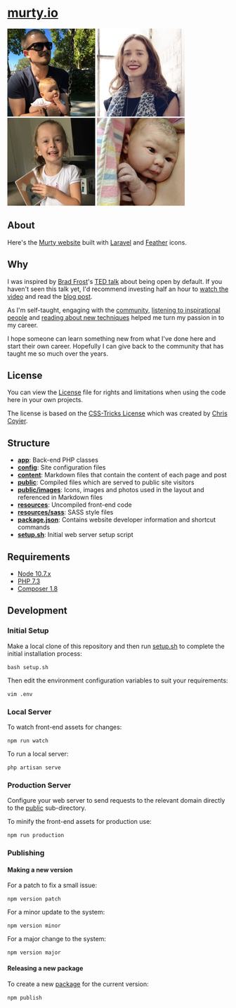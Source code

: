 [murty.io](https://murty.io)
=======

[![Brendan](/public/images/brendan/brendan-murty.jpg)](https://murty.io/brendan) [![Ella](/public/images/ella/ella_condon.jpg)](https://ellacondon.com/) [![Isla](/public/images/isla/isla_murty.jpg)](https://murty.io/isla) [![Freya](/public/images/freya/freya_murty.jpg)](https://murty.io/freya)

## About

Here's the [Murty website](https://murty.io) built with [Laravel](https://laravel.com/) and [Feather](http://feathericons.com) icons.

## Why

I was inspired by [Brad Frost](https://github.com/bradfrost)'s [TED talk](https://twitter.com/brad_frost/status/476515058738925568) about being open by default. If you haven't seen this talk yet, I'd recommend investing half an hour to [watch the video](https://www.youtube.com/watch?v=7rW9vTrN6OU) and read the [blog post](http://bradfrostweb.com/blog/post/creative-exhaust/).

As I'm self-taught, engaging with the [community](https://twitter.com/brendanmurty/lists/development/members), [listening to inspirational people](http://boagworld.com/show) and [reading about new techniques](https://signalvnoise.com/programming) helped me turn my passion in to my career.

I hope someone can learn something new from what I've done here and start their own career. Hopefully I can give back to the community that has taught me so much over the years.

## License

You can view the [License](LICENSE.md) file for rights and limitations when using the code here in your own projects.

The license is based on the [CSS-Tricks License](https://css-tricks.com/license/) which was created by [Chris Coyier](https://github.com/chriscoyier/).

## Structure

- **[app](app/)**: Back-end PHP classes
- **[config](config/)**: Site configuration files
- **[content](content/)**: Markdown files that contain the content of each page and post
- **[public](public/)**: Compiled files which are served to public site visitors
- **[public/images](public/images/)**: Icons, images and photos used in the layout and referenced in Markdown files
- **[resources](resources)**: Uncompiled front-end code
- **[resources/sass](resources/sass)**: SASS style files
- **[package.json](package.json)**: Contains website developer information and shortcut commands
- **[setup.sh](setup.sh)**: Initial web server setup script

## Requirements

- [Node 10.7.x](https://nodejs.org/en/download/package-manager/)
- [PHP 7.3](https://www.php.net/manual/en/install.php)
- [Composer 1.8](https://getcomposer.org/download/)

## Development

### Initial Setup

Make a local clone of this repository and then run [setup.sh](setup.sh) to complete the initial installation process:

```
bash setup.sh
```

Then edit the environment configuration variables to suit your requirements:

```
vim .env
```

### Local Server

To watch front-end assets for changes:

```
npm run watch
```

To run a local server:

```
php artisan serve
```

### Production Server

Configure your web server to send requests to the relevant domain directly to the [public](public/) sub-directory.

To minify the front-end assets for production use:

```
npm run production
```

### Publishing

#### Making a new version

For a patch to fix a small issue:

```
npm version patch
```

For a minor update to the system:

```
npm version minor
```

For a major change to the system:

```
npm version major
```

#### Releasing a new package

To create a new [package](https://github.com/brendanmurty/murty.io/packages) for the current version:

```
npm publish
```
